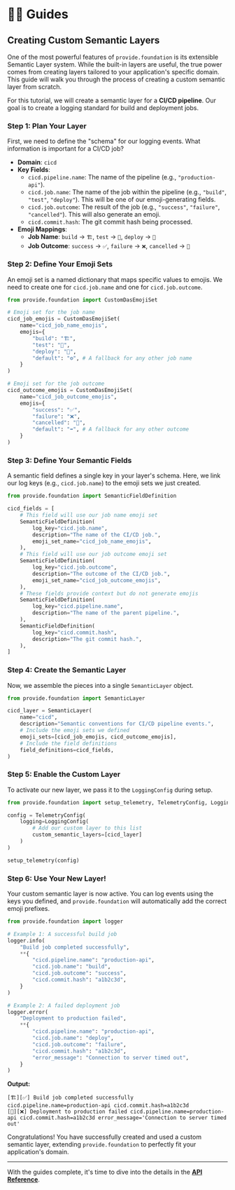 # 🧑‍💻 Guides

## Creating Custom Semantic Layers

One of the most powerful features of `provide.foundation` is its extensible Semantic Layer system. While the built-in layers are useful, the true power comes from creating layers tailored to your application's specific domain. This guide will walk you through the process of creating a custom semantic layer from scratch.

For this tutorial, we will create a semantic layer for a **CI/CD pipeline**. Our goal is to create a logging standard for build and deployment jobs.

### Step 1: Plan Your Layer

First, we need to define the "schema" for our logging events. What information is important for a CI/CD job?

*   **Domain**: `cicd`
*   **Key Fields**:
    *   `cicd.pipeline.name`: The name of the pipeline (e.g., `"production-api"`).
    *   `cicd.job.name`: The name of the job within the pipeline (e.g., `"build"`, `"test"`, `"deploy"`). This will be one of our emoji-generating fields.
    *   `cicd.job.outcome`: The result of the job (e.g., `"success"`, `"failure"`, `"cancelled"`). This will also generate an emoji.
    *   `cicd.commit.hash`: The git commit hash being processed.
*   **Emoji Mappings**:
    *   **Job Name**: `build` -> `🏗️`, `test` -> `🧪`, `deploy` -> `🚀`
    *   **Job Outcome**: `success` -> `✅`, `failure` -> `❌`, `cancelled` -> `🛑`

### Step 2: Define Your Emoji Sets

An emoji set is a named dictionary that maps specific values to emojis. We need to create one for `cicd.job.name` and one for `cicd.job.outcome`.

```python
from provide.foundation import CustomDasEmojiSet

# Emoji set for the job name
cicd_job_emojis = CustomDasEmojiSet(
    name="cicd_job_name_emojis",
    emojis={
        "build": "🏗️",
        "test": "🧪",
        "deploy": "🚀",
        "default": "⚙️", # A fallback for any other job name
    }
)

# Emoji set for the job outcome
cicd_outcome_emojis = CustomDasEmojiSet(
    name="cicd_job_outcome_emojis",
    emojis={
        "success": "✅",
        "failure": "❌",
        "cancelled": "🛑",
        "default": "➡️", # A fallback for any other outcome
    }
)
```

### Step 3: Define Your Semantic Fields

A semantic field defines a single key in your layer's schema. Here, we link our log keys (e.g., `cicd.job.name`) to the emoji sets we just created.

```python
from provide.foundation import SemanticFieldDefinition

cicd_fields = [
    # This field will use our job name emoji set
    SemanticFieldDefinition(
        log_key="cicd.job.name",
        description="The name of the CI/CD job.",
        emoji_set_name="cicd_job_name_emojis",
    ),
    # This field will use our job outcome emoji set
    SemanticFieldDefinition(
        log_key="cicd.job.outcome",
        description="The outcome of the CI/CD job.",
        emoji_set_name="cicd_job_outcome_emojis",
    ),
    # These fields provide context but do not generate emojis
    SemanticFieldDefinition(
        log_key="cicd.pipeline.name",
        description="The name of the parent pipeline.",
    ),
    SemanticFieldDefinition(
        log_key="cicd.commit.hash",
        description="The git commit hash.",
    ),
]
```

### Step 4: Create the Semantic Layer

Now, we assemble the pieces into a single `SemanticLayer` object.

```python
from provide.foundation import SemanticLayer

cicd_layer = SemanticLayer(
    name="cicd",
    description="Semantic conventions for CI/CD pipeline events.",
    # Include the emoji sets we defined
    emoji_sets=[cicd_job_emojis, cicd_outcome_emojis],
    # Include the field definitions
    field_definitions=cicd_fields,
)
```

### Step 5: Enable the Custom Layer

To activate our new layer, we pass it to the `LoggingConfig` during setup.

```python
from provide.foundation import setup_telemetry, TelemetryConfig, LoggingConfig

config = TelemetryConfig(
    logging=LoggingConfig(
        # Add our custom layer to this list
        custom_semantic_layers=[cicd_layer]
    )
)

setup_telemetry(config)
```

### Step 6: Use Your New Layer!

Your custom semantic layer is now active. You can log events using the keys you defined, and `provide.foundation` will automatically add the correct emoji prefixes.

```python
from provide.foundation import logger

# Example 1: A successful build job
logger.info(
    "Build job completed successfully",
    **{
        "cicd.pipeline.name": "production-api",
        "cicd.job.name": "build",
        "cicd.job.outcome": "success",
        "cicd.commit.hash": "a1b2c3d",
    }
)

# Example 2: A failed deployment job
logger.error(
    "Deployment to production failed",
    **{
        "cicd.pipeline.name": "production-api",
        "cicd.job.name": "deploy",
        "cicd.job.outcome": "failure",
        "cicd.commit.hash": "a1b2c3d",
        "error_message": "Connection to server timed out",
    }
)
```

**Output:**

```
[🏗️][✅] Build job completed successfully cicd.pipeline.name=production-api cicd.commit.hash=a1b2c3d
[🚀][❌] Deployment to production failed cicd.pipeline.name=production-api cicd.commit.hash=a1b2c3d error_message='Connection to server timed out'
```

Congratulations! You have successfully created and used a custom semantic layer, extending `provide.foundation` to perfectly fit your application's domain.

---

With the guides complete, it's time to dive into the details in the [**API Reference**](../api-reference/logger.md).
